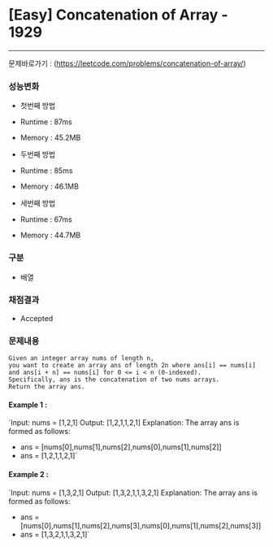 # [Easy] Concatenation of Array - 1929

---

문제바로가기 : (https://leetcode.com/problems/concatenation-of-array/)

### 성능변화

- 첫번째 방법
- Runtime : 87ms
- Memory : 45.2MB

- 두번째 방법
- Runtime : 85ms
- Memory : 46.1MB

- 세번째 방법
- Runtime : 67ms
- Memory : 44.7MB

### 구분

- 배열

### 채점결과

- Accepted

### 문제내용

    Given an integer array nums of length n,
    you want to create an array ans of length 2n where ans[i] == nums[i] and ans[i + n] == nums[i] for 0 <= i < n (0-indexed).
    Specifically, ans is the concatenation of two nums arrays.
    Return the array ans.

#### Example 1 :

`Input: nums = [1,2,1]
Output: [1,2,1,1,2,1]
Explanation: The array ans is formed as follows:

- ans = [nums[0],nums[1],nums[2],nums[0],nums[1],nums[2]]
- ans = [1,2,1,1,2,1]`

#### Example 2 :

`Input: nums = [1,3,2,1]
Output: [1,3,2,1,1,3,2,1]
Explanation: The array ans is formed as follows:

- ans = [nums[0],nums[1],nums[2],nums[3],nums[0],nums[1],nums[2],nums[3]]
- ans = [1,3,2,1,1,3,2,1]`
